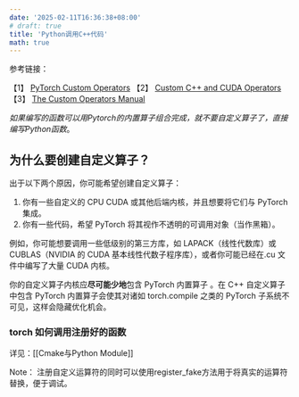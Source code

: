 ```yaml
---
date: '2025-02-11T16:36:38+08:00'
# draft: true
title: 'Python调用C++代码'
math: true
---
```

参考链接：

【1】  [PyTorch Custom Operators](https://pytorch.org/tutorials/advanced/custom_ops_landing_page.html)
【2】 [Custom C++ and CUDA Operators](https://pytorch.org/tutorials/advanced/cpp_custom_ops.html#cpp-custom-ops-tutorial)
【3】  [The Custom Operators Manual](https://docs.google.com/document/d/1_W62p8WJOQQUzPsJYa7s701JXt0qf2OfLub2sbkHOaU/edit?tab=t.0#heading=h.uaq109nj98ly)

*如果编写的函数可以用Pytorch的内置算子组合完成，就不要自定义算子了，直接编写Python函数*。
## 为什么要创建自定义算子？

出于以下两个原因，你可能希望创建自定义算子：
1. 你有一些自定义的 CPU CUDA 或其他后端内核，并且想要将它们与 PyTorch 集成。
2. 你有一些代码，希望 PyTorch 将其视作不透明的可调用对象（当作黑箱）。

例如，你可能想要调用一些低级别的第三方库，如 LAPACK（线性代数库）或 CUBLAS（NVIDIA 的 CUDA 基本线性代数子程序库），或者你可能已经在.cu 文件中编写了大量 CUDA 内核。

你的自定义算子内核应**尽可能少地**包含 PyTorch 内置算子 。在 C++ 自定义算子中包含 PyTorch 内置算子会使其对诸如 torch.compile 之类的 PyTorch 子系统不可见，这样会隐藏优化机会。




### torch 如何调用注册好的函数

详见：[[Cmake与Python Module]]

Note： 注册自定义运算符的同时可以使用register_fake方法用于将真实的运算符替换，便于调试。


